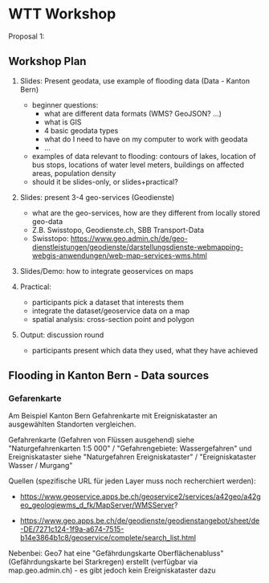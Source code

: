 # WTT Workshop 

Proposal 1: 


## Workshop Plan 

1. Slides: Present geodata, use example of flooding data (Data - Kanton Bern)
    - beginner questions: 
        - what are different data formats (WMS? GeoJSON? ...)
        - what is GIS
        - 4 basic geodata types  
        - what do I need to have on my computer to work with geodata
        - ... 
    - examples of data relevant to flooding: contours of lakes, location of bus stops, locations of water level meters, buildings on affected areas, population density 
    - should it be slides-only, or slides+practical? 

1. Slides: present 3-4 geo-services (Geodienste)
    - what are the geo-services, how are they different from locally stored geo-data 
    - Z.B. Swisstopo, Geodienste.ch, SBB Transport-Data
    - Swisstopo: https://www.geo.admin.ch/de/geo-dienstleistungen/geodienste/darstellungsdienste-webmapping-webgis-anwendungen/web-map-services-wms.html

1. Slides/Demo: how to integrate geoservices on maps 

1. Practical: 
    - participants pick a dataset that interests them  
    - integrate the dataset/geoservice data on a map
    - spatial analysis: cross-section point and polygon 

1. Output: discussion round 
    - participants present which data they used, what they have achieved  


## Flooding in Kanton Bern - Data sources 

### Gefarenkarte 
Am Beispiel Kanton Bern Gefahrenkarte mit Ereigniskataster an ausgewählten Standorten vergleichen.

Gefahrenkarte (Gefahren von Flüssen ausgehend) siehe "Naturgefahrenkarten 1:5 000" / "Gefahrengebiete: Wassergefahren" und Ereigniskataster siehe "Naturgefahren Ereigniskataster" / "Ereigniskataster Wasser / Murgang"

Quellen (spezifische URL für jeden Layer muss noch recherchiert werden):

- https://www.geoservice.apps.be.ch/geoservice2/services/a42geo/a42geo_geologiewms_d_fk/MapServer/WMSServer?

- https://www.geo.apps.be.ch/de/geodienste/geodienstangebot/sheet/de-DE/7271c124-1f9a-a674-7515-b14e3864b1c8/geoservice/complete/search_list.html

 
Nebenbei: Geo7 hat eine "Gefährdungskarte Oberflächenabluss" (Gefährdungskarte bei Starkregen) erstellt (verfügbar via map.geo.admin.ch) - es gibt jedoch kein Ereigniskataster dazu


